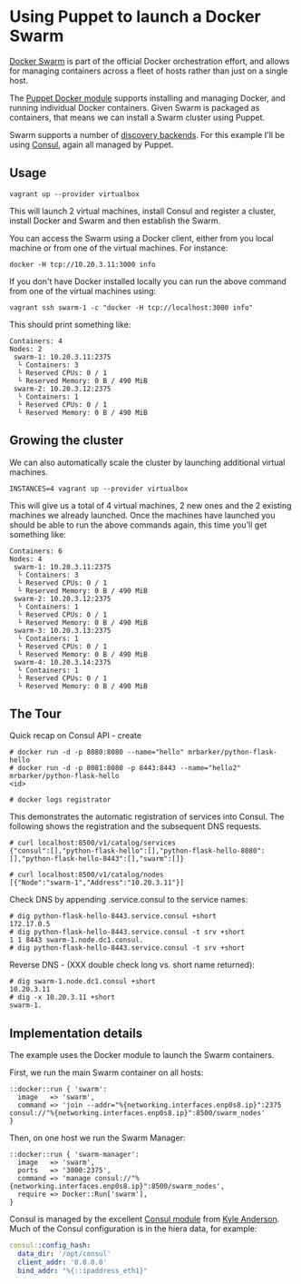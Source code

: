 # Using Puppet to launch a Docker Swarm

[Docker Swarm](https://docs.docker.com/swarm/) is part of the official
Docker orchestration effort, and allows for managing containers across a
fleet of hosts rather than just on a single host.

The [Puppet Docker module](https://forge.puppetlabs.com/garethr/docker)
supports installing and managing Docker, and running individual Docker
containers. Given Swarm is packaged as containers, that means we can
install a Swarm cluster using Puppet.

Swarm supports a number of [discovery
backends](http://docs.docker.com/swarm/discovery/). For this example
I'll be using [Consul](https://www.consul.io/), again all managed by
Puppet.

## Usage

    vagrant up --provider virtualbox

This will launch 2 virtual machines, install Consul and register a
cluster, install Docker and Swarm and then establish the Swarm.

You can access the Swarm using a Docker client, either from you local
machine or from one of the virtual machines. For instance:

    docker -H tcp://10.20.3.11:3000 info

If you don't have Docker installed locally you can run the above command
from one of the virtual machines using:

    vagrant ssh swarm-1 -c "docker -H tcp://localhost:3000 info"

This should print something like:

    Containers: 4
    Nodes: 2
     swarm-1: 10.20.3.11:2375
      └ Containers: 3
      └ Reserved CPUs: 0 / 1
      └ Reserved Memory: 0 B / 490 MiB
     swarm-2: 10.20.3.12:2375
      └ Containers: 1
      └ Reserved CPUs: 0 / 1
      └ Reserved Memory: 0 B / 490 MiB

## Growing the cluster

We can also automatically scale the cluster by launching additional
virtual machines.

    INSTANCES=4 vagrant up --provider virtualbox

This will give us a total of 4 virtual machines, 2 new ones and the 2
existing machines we already launched. Once the machines have launched
you should be able to run the above commands again, this time you'll get
something like:

    Containers: 6
    Nodes: 4
     swarm-1: 10.20.3.11:2375
      └ Containers: 3
      └ Reserved CPUs: 0 / 1
      └ Reserved Memory: 0 B / 490 MiB
     swarm-2: 10.20.3.12:2375
      └ Containers: 1
      └ Reserved CPUs: 0 / 1
      └ Reserved Memory: 0 B / 490 MiB
     swarm-3: 10.20.3.13:2375
      └ Containers: 1
      └ Reserved CPUs: 0 / 1
      └ Reserved Memory: 0 B / 490 MiB
     swarm-4: 10.20.3.14:2375
      └ Containers: 1
      └ Reserved CPUs: 0 / 1
      └ Reserved Memory: 0 B / 490 MiB


## The Tour

Quick recap on Consul API - create

    # docker run -d -p 8080:8080 --name="hello" mrbarker/python-flask-hello
    # docker run -d -p 8081:8080 -p 8443:8443 --name="hello2" mrbarker/python-flask-hello
    <id>

    # docker logs registrator

This demonstrates the automatic registration of services into Consul. The
following shows the registration and the subsequent DNS requests.

    # curl localhost:8500/v1/catalog/services
    {"consul":[],"python-flask-hello":[],"python-flask-hello-8080":[],"python-flask-hello-8443":[],"swarm":[]}

    # curl localhost:8500/v1/catalog/nodes
    [{"Node":"swarm-1","Address":"10.20.3.11"}]

Check DNS by appending .service.consul to the service names:

    # dig python-flask-hello-8443.service.consul +short
    172.17.0.5
    # dig python-flask-hello-8443.service.consul -t srv +short
    1 1 8443 swarm-1.node.dc1.consul.
    # dig python-flask-hello-8443.service.consul -t srv +short

Reverse DNS - (XXX double check long vs. short name returned):

    # dig swarm-1.node.dc1.consul +short
    10.20.3.11
    # dig -x 10.20.3.11 +short
    swarm-1.


## Implementation details

The example uses the Docker module to launch the Swarm containers. 

First, we run the main Swarm container on all hosts:

```puppet
::docker::run { 'swarm':
  image   => 'swarm',
  command => 'join --addr="%{networking.interfaces.enp0s8.ip}":2375 consul://"%{networking.interfaces.enp0s8.ip}":8500/swarm_nodes'
}
```

Then, on one host we run the Swarm Manager:

```puppet
::docker::run { 'swarm-manager':
  image   => 'swarm',
  ports   => '3000:2375',
  command => 'manage consul://"%{networking.interfaces.enp0s8.ip}":8500/swarm_nodes',
  require => Docker::Run['swarm'],
}
```

Consul is managed by the excellent [Consul module](https://github.com/solarkennedy) from [Kyle
Anderson](https://github.com/solarkennedy). Much of the Consul configuration is in the hiera data, for example:

```yaml
consul::config_hash:
  data_dir: '/opt/consul'
  client_addr: '0.0.0.0'
  bind_addr: "%{::ipaddress_eth1}"
```
